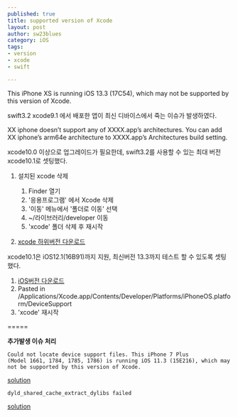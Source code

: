 ```yaml
--- 
published: true
title: supported version of Xcode
layout: post
author: sw23blues
category: iOS
tags: 
- version
- xcode
- swift

---
```



This iPhone XS is running iOS 13.3 (17C54), which may not be supported by this version of Xcode.

swift3.2 xcode9.1 에서 배포한 앱이 최신 디바이스에서 죽는 이슈가 발생하였다. 

XX iphone doesn’t support any of XXXX.app’s architectures. 
You can add XX iphone’s arm64e architecture to XXXX.app’s Architectures build setting.

xcode10.0 이상으로 업그레이드가 필요한데, swift3.2를 사용할 수 있는 최대 버전 xcode10.1로 셋팅했다.

1. 설치된 xcode 삭제
    1. Finder 열기
    2. '응용프로그램' 에서 Xcode 삭제
    3. '이동' 메뉴에서 '폴더로 이동' 선택 
    4. ~/라이브러리/developer 이동
    5. 'xcode' 폴더 삭제 후 재시작

2. [xcode 하위버전 다운로드](https://developer.apple.com/downloads)


xcode10.1은 iOS12.1(16B91)까지 지원, 최신버전 13.3까지 테스트 할 수 있도록 셋팅했다.

1. [iOS버전 다운로드](https://github.com/filsv/iPhoneOSDeviceSupport)
2. Pasted in /Applications/Xcode.app/Contents/Developer/Platforms/iPhoneOS.platform/DeviceSupport
3. 'xcode' 재시작


=====

**추가발생 이슈 처리**

<code>Could not locate device support files. This iPhone 7 Plus (Model 1661, 1784, 1785, 1786) is running iOS 11.3 (15E216), which may not be supported by this version of Xcode.</code>

[solution](https://stackoverflow.com/questions/49720178/xcode-not-supported-for-ios-11-3-by-xcode-9-2-needed-9-3)

<code>dyld_shared_cache_extract_dylibs failed</code>

[solution](https://stackoverflow.com/questions/58971725/how-to-use-ios-13-2-3-with-xcode-10-3-dyld-shared-cache-extract-dylibs-failed)
